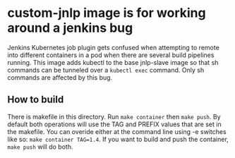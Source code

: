 # custom-jnlp image is for working around a jenkins bug

Jenkins Kubernetes job plugin gets confused when attempting to remote into different containers in a pod when there are several
build pipelines running.  This image adds kubectl to the base jnlp-slave image so that sh commands can be tunneled over a 
`kubectl exec` command.  Only sh commands are affected by this bug.

## How to build
There is makefile in this directory.  Run `make container` then `make push`.  By default both operations will use the TAG and
PREFIX values that are set in the makefile.  You can overide either at the command line using -e switches like so: 
`make container TAG=1.4`.  If you want to build and push the container, `make push` will do both.